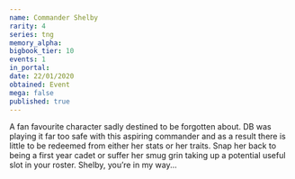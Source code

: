 ```yaml
---
name: Commander Shelby
rarity: 4
series: tng
memory_alpha:
bigbook_tier: 10
events: 1
in_portal:
date: 22/01/2020
obtained: Event
mega: false
published: true
---
```


A fan favourite character sadly destined to be forgotten about. DB was playing it far too safe with this aspiring commander and as a result there is little to be redeemed from either her stats or her traits. Snap her back to being a first year cadet or suffer her smug grin taking up a potential useful slot in your roster. Shelby, you’re in my way...
